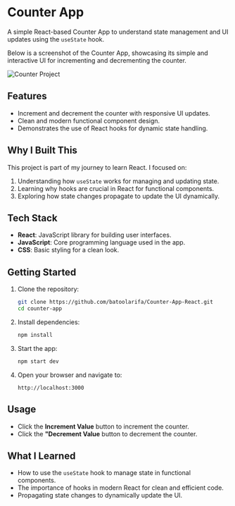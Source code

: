 # Counter App  

A simple React-based Counter App to understand state management and UI updates using the `useState` hook.  

Below is a screenshot of the Counter App, showcasing its simple and interactive UI for incrementing and decrementing the counter.


![Counter Project](https://github.com/user-attachments/assets/564af2db-ed7b-4cc1-ba3d-e629aceff04c)  



## Features  
- Increment and decrement the counter with responsive UI updates.  
- Clean and modern functional component design.  
- Demonstrates the use of React hooks for dynamic state handling.  

## Why I Built This  
This project is part of my journey to learn React. I focused on:  
1. Understanding how `useState` works for managing and updating state.  
2. Learning why hooks are crucial in React for functional components.  
3. Exploring how state changes propagate to update the UI dynamically.  

## Tech Stack  
- **React**: JavaScript library for building user interfaces.  
- **JavaScript**: Core programming language used in the app.  
- **CSS**: Basic styling for a clean look.  

## Getting Started  

1. Clone the repository:  
   ```bash  
   git clone https://github.com/batoolarifa/Counter-App-React.git
   cd counter-app  
   ```  

2. Install dependencies:  
   ```bash  
   npm install  
   ```  

3. Start the app:  
   ```bash  
   npm start dev
   ```  

4. Open your browser and navigate to:  
   ```  
   http://localhost:3000  
   ```  

## Usage  
- Click the **Increment  Value** button to increment the counter.  
- Click the **"Decrement Value** button to decrement the counter.  

## What I Learned  
- How to use the `useState` hook to manage state in functional components.  
- The importance of hooks in modern React for clean and efficient code.  
- Propagating state changes to dynamically update the UI.  
